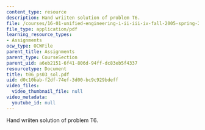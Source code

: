 ```yaml
---
content_type: resource
description: Hand wriiten solution of problem T6.
file: /courses/16-01-unified-engineering-i-ii-iii-iv-fall-2005-spring-2006/d0c10babf2df74ef3d00bc9c929bdeff_t06_ps03_sol.pdf
file_type: application/pdf
learning_resource_types:
- Assignments
ocw_type: OCWFile
parent_title: Assignments
parent_type: CourseSection
parent_uid: a6eb2151-6f41-806d-94ff-dc83eb5f4337
resourcetype: Document
title: t06_ps03_sol.pdf
uid: d0c10bab-f2df-74ef-3d00-bc9c929bdeff
video_files:
  video_thumbnail_file: null
video_metadata:
  youtube_id: null
---
```

Hand wriiten solution of problem T6.